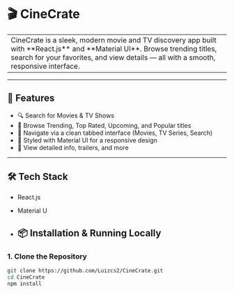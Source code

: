 # 🎬 CineCrate

<table>
<tr>
<td>
  CineCrate is a sleek, modern movie and TV discovery app built with **React.js** and **Material UI**. Browse trending titles, search for your favorites, and view details — all with a smooth, responsive interface.
</td>
</tr>
</table>

---

## 🚀 Features

- 🔍 Search for Movies & TV Shows
- 🌟 Browse Trending, Top Rated, Upcoming, and Popular titles
- 🧭 Navigate via a clean tabbed interface (Movies, TV Series, Search)
- 🎨 Styled with Material UI for a responsive design
- 📄 View detailed info, trailers, and more

---

## 🛠️ Tech Stack

- React.js
- Material U

- ## 📦 Installation & Running Locally

### 1. Clone the Repository

```bash
git clone https://github.com/Luizcs2/CineCrate.git
cd CineCrate
npm install
```

